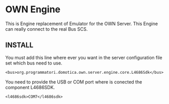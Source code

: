 OWN Engine
==========

This is Engine replacement of Emulator for the OWN Server. This Engine can really connect to the real Bus SCS.

INSTALL
-------

You must add this line where ever you want in the server configuration file set which bus need to use.
```
<bus>org.programmatori.domotica.own.server.engine.core.L4686Sdk</bus>
```

You need to provide the USB or COM port where is conected the component L4686SDK.
```
<l4686sdk>COM7</l4686sdk>
```